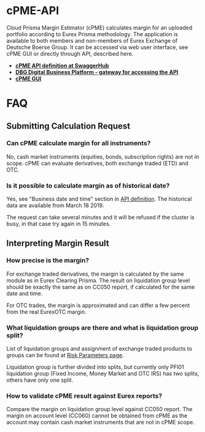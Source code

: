 # cPME-API

Cloud Prisma Margin Estimator (cPME) calculates margin for an uploaded portfolio according to Eurex Prisma methodology. The application is available to both members and non-members of Eurex Exchange of Deutsche Boerse Group. It can be accessed via web user interface, see cPME GUI or directly through API, described here.

- **[cPME API definition at SwaggerHub](https://app.swaggerhub.com/apis-docs/dbgservice/cPME/1.0)**
- **[DBG Digital Business Platform - gateway for accessing the API](https://console.developer.deutsche-boerse.com/)**
- **[cPME GUI](https://eurexmargins.prod.dbgservice.com)**

# FAQ

## Submitting Calculation Request

### Can cPME calculate margin for all instruments?

No, cash market instruments (equities, bonds, subscription rights) are not in scope. cPME can evaluate derivatives, both exchange traded (ETD) and OTC.

### Is it possible to calculate margin as of historical date?

Yes, see "Business date and time" section in [API definition](https://app.swaggerhub.com/apis-docs/dbgservice/cPME/1.0). The historical data are available from March 18 2019.

The request can take several minutes and it will be refused if the cluster is busy, in that case try again in 15 minutes.

## Interpreting Margin Result

### How precise is the margin?

For exchange traded derivatives, the margin is calculated by the same module as in Eurex Clearing Prisma. The result on liquidation group level should be exactly the same as on CC050 report, if calculated for the same date and time.

For OTC trades, the margin is approximated and can differ a few percent from the real EurexOTC margin.

### What liquidation groups are there and what is liquidation group split?

List of liquidation groups and assignment of exchange traded products to groups can be found at [Risk Parameters page](https://www.eurexclearing.com/clearing-en/risk-management/risk-parameters).

Liquidation group is further divided into splits, but currently only PFI01 liquidation group (Fixed Income, Money Market and OTC IRS) has two splits, others have only one split.

### How to validate cPME result against Eurex reports?

Compare the margin on liquidation group level against CC050 report. The margin on account level (CC060) cannot be obtained from cPME as the account may contain cash market instruments that are not in cPME scope.
